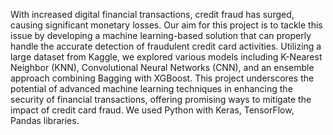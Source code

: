 With increased digital financial transactions, credit fraud has surged, causing significant monetary losses. Our aim for this project is to tackle this issue by developing a machine learning-based solution that can properly handle the accurate detection of fraudulent credit card activities. Utilizing a large dataset from Kaggle, we explored various models including K-Nearest Neighbor (KNN), Convolutional Neural Networks (CNN), and an ensemble approach combining Bagging with XGBoost. This project underscores the potential of advanced machine learning techniques in enhancing the security of financial transactions, offering promising ways to mitigate the impact of credit card fraud. We used Python with Keras, TensorFlow, Pandas libraries.
